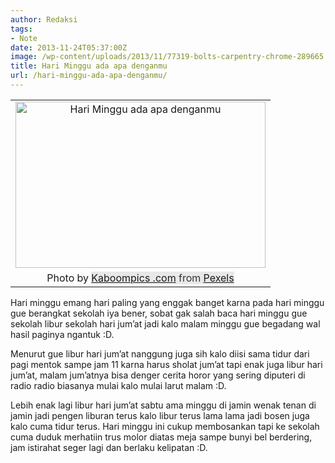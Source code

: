 ```yaml
---
author: Redaksi
tags:
- Note
date: 2013-11-24T05:37:00Z
image: /wp-content/uploads/2013/11/77319-bolts-carpentry-chrome-289665.jpg
title: Hari Minggu ada apa denganmu
url: /hari-minggu-ada-apa-denganmu/
---
```


<table align="center" cellpadding="0" cellspacing="0" style="margin-left:auto;margin-right:auto;text-align:center;">
  <tr>
    <td style="text-align:center;">
      <a href="https://wildanfauzyart.files.wordpress.com/2013/11/91af2-coffee-drink-flower-6067.jpg" style="margin-left:auto;margin-right:auto;"><img loading="lazy" alt="Hari Minggu ada apa denganmu" border="0" height="266" src="https://wildanfauzyart.files.wordpress.com/2013/11/91af2-coffee-drink-flower-6067.jpg?w=300&#038;resize=400%2C266" title="Hari Minggu ada apa denganmu" width="400" data-recalc-dims="1" /></a>
    </td>
  </tr>
  
  <tr>
    <td style="text-align:center;">
      Photo by&nbsp;<a href="https://www.pexels.com/@kaboompics?utm_content=attributionCopyText&utm_medium=referral&utm_source=pexels" style="background-color:#e8e8e8;box-sizing:border-box;font-family:-apple-system, BlinkMacSystemFont, &quot;font-size:16px;margin-bottom:0;margin-top:0;text-decoration-line:none;">Kaboompics .com</a><span style="background-color:#e8e8e8;color:#333333;font-family:-apple-system, BlinkMacSystemFont, &quot;font-size:16px;">&nbsp;from&nbsp;</span><a href="https://www.pexels.com/photo/coffee-magazine-6067/?utm_content=attributionCopyText&utm_medium=referral&utm_source=pexels" style="background-color:#e8e8e8;box-sizing:border-box;font-family:-apple-system, BlinkMacSystemFont, &quot;font-size:16px;margin-bottom:0;margin-top:0;text-decoration-line:none;">Pexels</a>
    </td>
  </tr>
</table>

Hari minggu emang hari paling yang enggak banget karna pada hari minggu gue berangkat sekolah iya bener, sobat gak salah baca hari minggu gue sekolah libur sekolah hari jum&#8217;at jadi kalo malam minggu gue begadang wal hasil paginya ngantuk :D.

Menurut gue libur hari jum&#8217;at nanggung juga sih kalo diisi sama tidur dari pagi mentok sampe jam 11 karna harus sholat jum&#8217;at tapi enak juga libur hari jum&#8217;at, malam jum&#8217;atnya bisa denger cerita horor yang sering diputeri di radio radio biasanya mulai kalo mulai larut malam :D.

Lebih enak lagi libur hari jum&#8217;at sabtu ama minggu di jamin wenak tenan di jamin jadi pengen liburan terus kalo libur terus lama lama jadi bosen juga kalo cuma tidur terus. Hari minggu ini cukup membosankan tapi ke sekolah cuma duduk merhatiin trus molor diatas meja sampe bunyi bel berdering, jam istirahat seger lagi dan berlaku kelipatan :D.